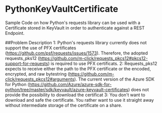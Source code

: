 # PythonKeyVaultCertificate
Sample Code on how Python's requests library can be used with a Certificate stored in KeyVault in order to authenticate against a REST Endpoint.

##Problem Description
1: Python's requests library currently does not support the use of PFX certificates (https://github.com/psf/requests/issues/1573). Therefore, the adopted requests_pks12 (https://github.com/m-click/requests_pkcs12#pkcs12-support-for-requests) is required to use PFX certificats. 
2: Requests_pks12 expects to receive either the path to the PFX certificate or the encoded, encrypted, and raw bytestring (https://github.com/m-click/requests_pkcs12#arguments). The current version of the Azure SDK for Python (https://github.com/Azure/azure-sdk-for-python/tree/master/sdk/keyvault/azure-keyvault-certificates) does not provide the possibility to download the certificat
3: You don't want to download and safe the certificate. You rather want to use it straight away without intermediate storage of the certificate on a share.

